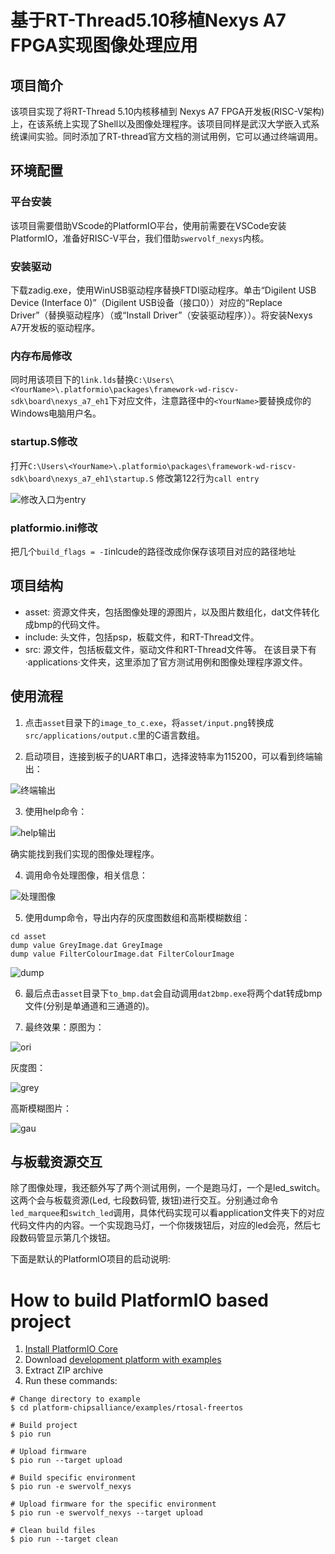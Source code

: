 # 基于RT-Thread5.10移植Nexys A7 FPGA实现图像处理应用
## 项目简介
该项目实现了将RT-Thread 5.10内核移植到 Nexys A7 FPGA开发板(RISC-V架构)上，在该系统上实现了Shell以及图像处理程序。该项目同样是武汉大学嵌入式系统课间实验。同时添加了RT-thread官方文档的测试用例，它可以通过终端调用。

## 环境配置

### 平台安装
该项目需要借助VScode的PlatformIO平台，使用前需要在VSCode安装PlatformIO，准备好RISC-V平台，我们借助`swervolf_nexys`内核。

### 安装驱动
下载zadig.exe，使用WinUSB驱动程序替换FTDI驱动程序。单击“Digilent USB Device (Interface 0)”（Digilent USB设备（接口0））对应的“Replace Driver”（替换驱动程序）（或“Install Driver”（安装驱动程序））。将安装Nexys A7开发板的驱动程序。

### 内存布局修改
同时用该项目下的`link.lds`替换`C:\Users\<YourName>\.platformio\packages\framework-wd-riscv-sdk\board\nexys_a7_eh1`下对应文件，注意路径中的`<YourName>`要替换成你的Windows电脑用户名。

### startup.S修改
打开`C:\Users\<YourName>\.platformio\packages\framework-wd-riscv-sdk\board\nexys_a7_eh1\startup.S`
修改第122行为`call entry`

![修改入口为entry](./figures/callentry.png)

### platformio.ini修改
把几个`build_flags = -I`inlcude的路径改成你保存该项目对应的路径地址

## 项目结构
- asset: 资源文件夹，包括图像处理的源图片，以及图片数组化，dat文件转化成bmp的代码文件。
- include: 头文件，包括psp，板载文件，和RT-Thread文件。
- src: 源文件，包括板载文件，驱动文件和RT-Thread文件等。
  在该目录下有·applications·文件夹，这里添加了官方测试用例和图像处理程序源文件。

## 使用流程
1. 点击`asset`目录下的`image_to_c.exe`，将`asset/input.png`转换成`src/applications/output.c`里的C语言数组。

2. 启动项目，连接到板子的UART串口，选择波特率为115200，可以看到终端输出：

![终端输出](./figures/terminal.png)

3. 使用help命令：

![help输出](./figures/help.png)

确实能找到我们实现的图像处理程序。

4. 调用命令处理图像，相关信息：

![处理图像](./figures/call.png)

5. 使用dump命令，导出内存的灰度图数组和高斯模糊数组：
```
cd asset
dump value GreyImage.dat GreyImage
dump value FilterColourImage.dat FilterColourImage
```
![dump](./figures/dump.png)
	
6. 最后点击`asset`目录下`to_bmp.dat`会自动调用`dat2bmp.exe`将两个dat转成bmp文件(分别是单通道和三通道的)。

7. 最终效果：原图为：

![ori](./asset/input.png) 

灰度图：

![grey](./asset/GreyImage.bmp)

高斯模糊图片：

![gau](./asset/FilterColourImage.bmp)
 	
## 与板载资源交互
除了图像处理，我还额外写了两个测试用例，一个是跑马灯，一个是led_switch。这两个会与板载资源(Led, 七段数码管, 拨钮)进行交互。分别通过命令`led_marquee`和`switch_led`调用，具体代码实现可以看application文件夹下的对应代码文件内的内容。一个实现跑马灯，一个你拨拨钮后，对应的led会亮，然后七段数码管显示第几个拨钮。

下面是默认的PlatformIO项目的启动说明:

How to build PlatformIO based project
=====================================

1. [Install PlatformIO Core](https://docs.platformio.org/page/core.html)
2. Download [development platform with examples](https://github.com/platformio/platform-chipsalliance/archive/develop.zip)
3. Extract ZIP archive
4. Run these commands:

```shell
# Change directory to example
$ cd platform-chipsalliance/examples/rtosal-freertos

# Build project
$ pio run

# Upload firmware
$ pio run --target upload

# Build specific environment
$ pio run -e swervolf_nexys

# Upload firmware for the specific environment
$ pio run -e swervolf_nexys --target upload

# Clean build files
$ pio run --target clean
```
